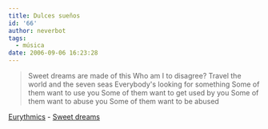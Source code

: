 ```yaml
---
title: Dulces sueños
id: '66'
author: neverbot
tags:
  - música
date: 2006-09-06 16:23:28
---
```


> Sweet dreams are made of this
  Who am I to disagree?
  Travel the world and the seven seas
  Everybody's looking for something
  Some of them want to use you
  Some of them want to get used by you
  Some of them want to abuse you
  Some of them want to be abused

[Eurythmics](http://www.eurythmics.com) - [Sweet dreams](http://www.mystrands.com/track/292973)
